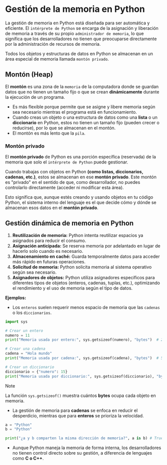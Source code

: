 # Gestión de la memoria en Python

La gestión de memoria en Python está diseñada para ser automática y eficiente. El `intérprete de Python` se encarga de la asignación y liberación de memoria a través de su propio `administrador de memoria`, lo que significa que los desarrolladores no tienen que preocuparse directamente por la administración de recursos de memoria.

Todos los objetos y estructuras de datos en Python se almacenan en un área especial de memoria llamada `montón privado`.

## Montón (Heap)

El **montón** es una zona de la `memoria` de la computadora donde se guardan datos que no tienen un tamaño fijo o que se crean **dinámicamente** durante la ejecución de un programa.

- Es más flexible porque permite que se asigne y libere memoria según sea necesario mientras el programa está en funcionamiento.
- Cuando creas un objeto o una estructura de datos como una **lista** o un **diccionario** en Python, estos no tienen un tamaño fijo (pueden crecer o reducirse), por lo que se almacenan en el montón.
- El montón es más lento que la `pila`.

### Montón privado

El **montón privado** de Python es una porción específica (reservada) de la memoria que solo el `intérprete de Python` puede gestionar.

Cuando trabajas con objetos en Python **(como listas, diccionarios, cadenas, etc.)**, estos se almacenan en ese **montón privado**. Este montón es "privado" en el sentido de que, como desarrollador, no puedes controlarlo directamente (acceder ni modificar esta área).

Esto significa que, aunque estés creando y usando objetos en tu código Python, el sistema interno del lenguaje es el que decide cómo y dónde se almacenan esos datos en el **montón privado**.

## Gestión dinámica de memoria en Python

1. **Reutilización de memoria:** Python intenta reutilizar espacios ya asignados para reducir el consumo.
2. **Asignación anticipada:** Se reserva memoria por adelantado en lugar de hacerlo solo cuando es necesario.
3. **Almacenamiento en caché:** Guarda temporalmente datos para acceder más rápido en futuras operaciones.
4. **Solicitud de memoria:** Python solicita memoria al sistema operativo según sea necesario.
5. **Asignadores de objetos:** Python utiliza asignadores específicos para diferentes tipos de objetos (enteros, cadenas, tuplas, etc.), optimizando el rendimiento y el uso de memoria según el tipo de datos.

**Ejemplos:**

- Los `enteros` suelen requerir menos espacio de memoria que las `cadenas` o los `diccionarios`.

```python
import sys

# Crear un entero
numero = 11
print("Memoria usada por entero:", sys.getsizeof(numero), "bytes")  # 28 bytes

# Crear una cadena
cadena = "Hola mundo"
print("Memoria usada por cadena:", sys.getsizeof(cadena), "bytes")  # 51 bytes

# Crear un diccionario
diccionario = {"numero": 15}
print("Memoria usada por diccionario:", sys.getsizeof(diccionario), "bytes") # 184 bytes
```

> [!NOTE]
> La función `sys.getsizeof()` muestra cuántos **bytes** ocupa cada objeto en memoria.

- La gestión de memoria para **cadenas** se enfoca en reducir el desperdicio, mientras que para **enteros** se prioriza la velocidad.

```python
a = "Python"
b = "Python"

print("¿a y b comparten la misma dirección de memoria?", a is b) # True
```

- Aunque Python maneja la memoria de forma interna, los desarrolladores no tienen control directo sobre su gestión, a diferencia de lenguajes como **C o C++**.
